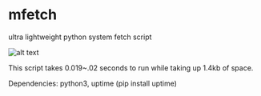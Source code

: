 # mfetch
ultra lightweight python system fetch script 

![alt text](https://please.dont-hack.me/6nmk5uesuh5pf.png)

This script takes 0.019~.02 seconds to run while taking up 1.4kb of space. 

Dependencies: python3, uptime (pip install uptime)

